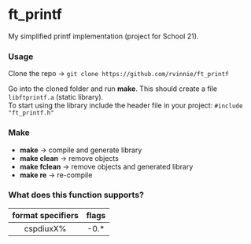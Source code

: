 # ft_printf
My simplified printf implementation (project for School 21).
### Usage
Clone the repo  -> ```git clone https://github.com/rvinnie/ft_printf```
 
Go into the cloned folder and run **make**.
This should create a file `libftprintf.a` (static library).  
To start using the library include the header file in your project: `#include "ft_printf.h"`
### Make
+ **make** -> compile and generate library
+ **make clean** -> remove objects
+ **make fclean** -> remove objects and generated library
+ **make re** -> re-compile
### What does this function supports?
|format specifiers  |flags|
|:-----------------:|:---:|
|cspdiuxX%          |-0.*|
